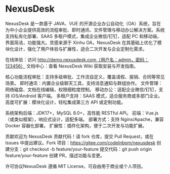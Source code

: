 # NexusDesk

NexusDesk 是一款基于 JAVA、VUE 的开源企业办公自动化（OA）系统，旨在为中小企业提供高效的流程审批、即时通讯、文件管理与移动办公解决方案。系统支持私有化部署、SAAS 多租户模式，集成企业微信/钉钉，适配 PC 和移动端，界面简洁，功能强大。灵感来源于 Xinhu OA，NexusDesk 在其基础上优化了模块化设计，强化了用户体验与扩展性，适合二次开发与企业定制化需求。

在线体验：访问 http://demo.nexusdesk.com（用户名：admin，密码：123456）
文档中心：查看 NexusDesk Wiki 获取安装与开发指南。

核心功能流程审批：支持多级审批、工作流自定义，覆盖请假、报销、合同等常见场景。
即时通讯：内置企业级聊天工具，支持消息通知与群组协作。
文件管理：网络磁盘、文档在线编辑，权限细粒度控制。
移动办公：适配企业微信/钉钉，支持 iOS/Android 客户端。
多租户支持：SAAS 模式，适合服务商或多部门企业。
高度可扩展：模块化设计，轻松集成第三方 API 或定制功能。

系统架构后端：JDK17+，MySQL 8.0+，高性能 RESTful API。
前端：Vue.js（或类似框架），响应式设计，适配多端。
部署方式：支持 Nginx/Apache，兼容 Docker 容器化部署。
扩展性：插件化架构，便于二次开发与功能扩展。

贡献欢迎为 NexusDesk 贡献代码！请 fork 仓库，提交 Pull Request，或在 Issues 中提出建议。Fork 项目：https://gitee.com/codeInbpm/nexusdesk
创建分支：git checkout -b feature/your-feature
提交代码：git push origin feature/your-feature
创建 PR，描述功能与变更。

许可协议NexusDesk 遵循 MIT License，可自由用于商业或个人项目。

